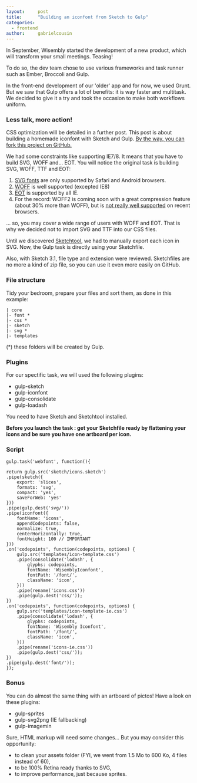 ```yaml
---
layout:     post
title:      "Building an iconfont from Sketch to Gulp"
categories:
  - frontend
author:     gabrielcousin
---
```


In September, Wisembly started the development of a new product, which will transform your small meetings. Teasing!

To do so, the dev team chose to use various frameworks and task runner such as Ember, Broccoli and Gulp.

In the front-end development of our 'older' app and for now, we used Grunt. But we saw that Gulp offers a lot of benefits: it is way faster and multitask. We decided to give it a try and took the occasion to make both workflows uniform.

### Less talk, more action!
CSS optimization will be detailed in a further post. This post is about building a homemade iconfont with Sketch and Gulp. [By the way, you can fork this project on GitHub.](https://github.com/Wisembly/wisemblyiconfont)

We had some constraints like supporting IE7/8. It means that you have to build SVG, WOFF and... EOT. You will notice the original task is building SVG, WOFF, TTF and EOT:

1. [SVG fonts](http://caniuse.com/#feat=svg-fonts) are only supported by Safari and Android browsers.
2. [WOFF](http://caniuse.com/#feat=woff) is well supported (excepted IE8)
3. [EOT](http://caniuse.com/#feat=eot) is supported by all IE.
4. For the record: WOFF2 is coming soon with a great compression feature (about 30% more than WOFF), but is [not really well supported](http://caniuse.com/#feat=woff2) on recent browsers.

… so, you may cover a wide range of users with WOFF and EOT. That is why we decided not to import SVG and TTF into our CSS files.


Until we discovered [Sketchtool](http://bohemiancoding.com/sketch/tool/), we had to manually export each icon in SVG. Now, the Gulp task is directly using your Sketchfile.

Also, with Sketch 3.1, file type and extension were reviewed. Sketchfiles are no more a kind of zip file, so you can use it even more easily on GitHub.

### File structure
Tidy your bedroom, prepare your files and sort them, as done in this example:
  
	| core
	|- font *
	|- css *
	|- sketch
	|- svg *
	|- templates

(*) these folders will be created by Gulp. 

### Plugins
For our spectific task, we will used the following plugins:

* gulp-sketch
* gulp-iconfont
* gulp-consolidate
* gulp-loadash

You need to have Sketch and Sketchtool installed.

__Before you launch the task : get your Sketchfile ready by flattening your icons and be sure you have one artboard per icon.__

### Script

	gulp.task('webfont', function(){

	return gulp.src('sketch/icons.sketch')
	.pipe(sketch({
		export: 'slices',
		formats: 'svg',
		compact: 'yes',
		saveForWeb: 'yes'
	}))
	.pipe(gulp.dest('svg/'))
	.pipe(iconfont({
		fontName: 'icons',
		appendCodepoints: false,
		normalize: true,
		centerHorizontally: true,
		fontHeight: 100 // IMPORTANT
	}))
	.on('codepoints', function(codepoints, options) {
		gulp.src('templates/icon-template.css')
		.pipe(consolidate('lodash', {
			glyphs: codepoints,
			fontName: 'WisemblyIconfont',
			fontPath: '/font/',
			className: 'icon',
		}))
		.pipe(rename('icons.css'))
		.pipe(gulp.dest('css/'));
	})
	.on('codepoints', function(codepoints, options) {
		gulp.src('templates/icon-template-ie.css')
		.pipe(consolidate('lodash', {
			glyphs: codepoints,
			fontName: 'Wisembly Iconfont',
			fontPath: '/font/',
			className: 'icon',
		}))
		.pipe(rename('icons-ie.css'))
		.pipe(gulp.dest('css/'));
	})
	.pipe(gulp.dest('font/'));
	});

### Bonus
You can do almost the same thing with an artboard of pictos! Have a look on these plugins:

* gulp-sprites
* gulp-svg2png (IE fallbacking)
* gulp-imagemin

Sure, HTML markup will need some changes… But you may consider this opportunity:

* to clean your assets folder (FYI, we went from 1.5 Mo to 600 Ko, 4 files instead of 60),
* to be 100% Retina ready thanks to SVG,
* to improve performance, just because sprites.